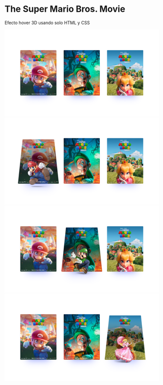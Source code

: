 # The Super Mario Bros. Movie
Efecto hover 3D usando solo HTML y CSS

![](https://github.com/JDavidex/The-Super-Mario-Bros.-Movie/blob/main/0.png)
![](https://github.com/JDavidex/The-Super-Mario-Bros.-Movie/blob/main/1.png)
![](https://github.com/JDavidex/The-Super-Mario-Bros.-Movie/blob/main/2.png)
![](https://github.com/JDavidex/The-Super-Mario-Bros.-Movie/blob/main/3.png)

